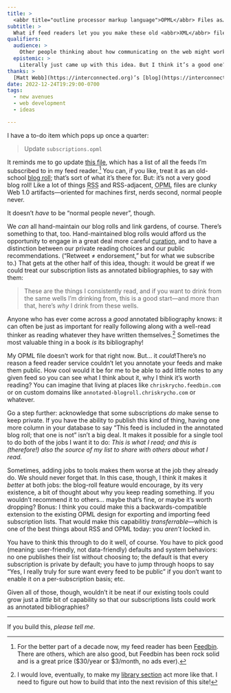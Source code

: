 ```yaml
---
title: >
  <abbr title="outline processor markup language">OPML</abbr> Files as… Annotated Bibliographies?
subtitle: >
  What if feed readers let you you make these old <abbr>XML</abbr> files into blog rolls, too?
qualifiers:
  audience: >
    Other people thinking about how communicating on the web might work *better*, open to experiments, interested in [new avenues in 2023](https://www.robinsloan.com/lab/new-avenues/).
  epistemic: >
    Literally just came up with this idea. But I think it’s a good one? <abbr>RSS</abbr> could use to improve!
thanks: >
  [Matt Webb](https://interconnected.org)’s [blog](https://interconnected.org/home/) is full of this kind of idea-generation, which reminded me that I could just put this idea out there; [Robin Sloan](https://www.robinsloan.com)’s call for [*exploration*](https://www.robinsloan.com/lab/new-avenues/) again on the web in 2023 (linked in the text) got the gears spinning.
date: 2022-12-24T19:29:00-0700
tags:
  - new avenues
  - web development
  - ideas

---
```


I have a to-do item which pops up once a quarter:

> Update `subscriptions.opml`

It reminds me to go update [this file](https://cdn.chriskrycho.com/subscriptions.opml), which has a list of all the feeds I’m subscribed to in my feed reader.[^1] You can, if you like, treat it as an old-school [blog roll](https://blogroll.org/what-are-blogrolls/); that’s sort of what it’s there for. But: it’s not a very good blog roll! Like a lot of things <abbr title="really simple syndication">RSS</abbr> and <abbr>RSS</abbr>-adjacent, <abbr title="outline processor markup language">OPML</abbr> files are clunky Web <span style="font-feature-settings: 'onum' 0;">1.0</span> artifacts—oriented for machines first, nerds second, normal people never.

It doesn’t *have* to be “normal people never”, though.

We *can* all hand-maintain our blog rolls and link gardens, of course. There’s something to that, too. Hand-maintained blog rolls would afford us the opportunity to engage in a great deal more careful [curation](https://v5.chriskrycho.com/journal/what-if-pagerank-was-a-mistake/), and to have a distinction between our private reading choices and our public recommendations. (“Retweet ≠ endorsement,” but for what we subscribe to.) That gets at the other half of this idea, though: it would be great if we could treat our subscription lists as annotated bibliographies, to say with them:

> These are the things I consistently read, and if you want to drink from the same wells I’m drinking from, this is a good start—and more than that, here’s *why* I drink from these wells.

Anyone who has ever come across a *good* annotated bibliography knows: it can often be just as important for really following along with a well-read thinker as reading whatever they have written themselves.[^2] Sometimes the most valuable thing in a book *is* its bibliography!

My <abbr>OPML</abbr> file doesn’t work for that right now. But… it *could*!There’s no reason a feed reader service couldn’t let you annotate your feeds and make them public. How cool would it be for me to be able to add little notes to any given feed so you can see what I think about it, why I think it’s worth reading? You can imagine that living at places like `chriskrycho.feedbin.com` or on custom domains like `annotated-blogroll.chriskrycho.com` or whatever.

Go a step further: acknowledge that some subscriptions *do* make sense to keep private. If you have the ability to publish this kind of thing, having one more column in your database to say “This feed is included in the annotated blog roll; that one is not” isn’t a big deal. It makes it possible for a single tool to do both of the jobs I want it to do: *This is what I read; and this is (therefore!) also the source of my list to share with others about what I read.*

<aside>

Sometimes, adding jobs to tools makes them worse at the job they already do. We should never forget that. In this case, though, I think it makes it *better* at both jobs: the blog-roll feature would encourage, by its very existence, a bit of thought about why you keep reading something. If you wouldn’t recommend it to others… maybe that’s fine, or maybe it’s worth dropping? Bonus: I think you could make this a backwards-compatible extension to the existing <abbr>OPML</abbr> design for exporting and importing feed subscription lists. That would make this capabilitiy *transferrable*—which is one of the best things about <abbr>RSS</abbr> and <abbr>OPML</abbr> today: you *aren’t* locked in.

</aside>

You have to think this through to do it well, of course. You have to pick good (meaning: user-friendly, not data-friendly) defaults and system behaviors: no one publishes their list without choosing to; the default is that every subscription is private by default; you have to jump through hoops to say “Yes, I really truly for sure want every feed to be public” if you don’t want to enable it on a per-subscription basis; etc.

Given all of those, though, wouldn’t it be neat if our existing tools could grow just a *little* bit of capability so that our subscriptions lists could work as annotated bibliographies?

---

If you build this, *please tell me.*



[^1]: For the better part of a decade now, my feed reader has been [Feedbin](https://feedbin.com). There are others, which are also good, but Feedbin has been rock solid and is a great price ($30/year or $3/month, no ads ever).

[^2]: I would love, eventually, to make my [library section](https://v5.chriskrycho.com/library/) act more like that. I need to figure out how to build that into the next revision of this site!